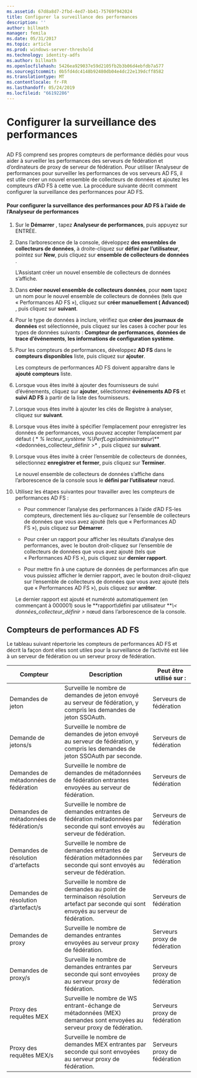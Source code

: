 ```yaml
---
ms.assetid: 67d8a8d7-2fbd-4ed7-bb41-75769f942024
title: Configurer la surveillance des performances
description: ''
author: billmath
manager: femila
ms.date: 05/31/2017
ms.topic: article
ms.prod: windows-server-threshold
ms.technology: identity-adfs
ms.author: billmath
ms.openlocfilehash: 5426ea929037e59d2105fb2b3b06d4ebfdb7a577
ms.sourcegitcommit: 0b5fd4dc4148b92480db04e4dc22e139dcff8582
ms.translationtype: MT
ms.contentlocale: fr-FR
ms.lasthandoff: 05/24/2019
ms.locfileid: "66192286"
---
```

# <a name="configure-performance-monitoring"></a>Configurer la surveillance des performances
  
## <a name="bkmk_ConfigurePerfMon"></a>  
AD FS comprend ses propres compteurs de performance dédiés pour vous aider à surveiller les performances des serveurs de fédération et d’ordinateurs de proxy de serveur de fédération. Pour utiliser l’Analyseur de performances pour surveiller les performances de vos serveurs AD FS, il est utile créer un nouvel ensemble de collecteurs de données et ajoutez les compteurs d’AD FS à cette vue. La procédure suivante décrit comment configurer la surveillance des performances pour AD FS.  
  
#### <a name="to-configure-performance-monitoring-for-ad-fs-using-performance-monitor"></a>Pour configurer la surveillance des performances pour AD FS à l’aide de l’Analyseur de performances  
  
1.  Sur le **Démarrer** , tapez **Analyseur de performances**, puis appuyez sur ENTRÉE.  
  
2.  Dans l’arborescence de la console, développez **des ensembles de collecteurs de données**, à droite\-cliquez sur **défini par l’utilisateur**, pointez sur **New**, puis cliquez sur **ensemble de collecteurs de données** .  
  
    L’Assistant créer un nouvel ensemble de collecteurs de données s’affiche.  
  
3.  Dans **créer nouvel ensemble de collecteurs données**, pour **nom** tapez un nom pour le nouvel ensemble de collecteurs de données \(tels que « Performances AD FS »\), cliquez sur **créer manuellement \( Advanced\)** , puis cliquez sur **suivant**.  
  
4.  Pour le type de données à inclure, vérifiez que **créer des journaux de données** est sélectionnée, puis cliquez sur les cases à cocher pour les types de données suivants : **Compteur de performances**, **données de trace d’événements**, **les informations de configuration système**.  
  
5.  Pour les compteurs de performances, développez **AD FS** dans le **compteurs disponibles** liste, puis cliquez sur **ajouter**.  
  
    Les compteurs de performances AD FS doivent apparaître dans le **ajouté compteurs** liste.  
  
6.  Lorsque vous êtes invité à ajouter des fournisseurs de suivi d’événements, cliquez sur **ajouter**, sélectionnez **événements AD FS** et **suivi AD FS** à partir de la liste des fournisseurs.  
  
7.  Lorsque vous êtes invité à ajouter les clés de Registre à analyser, cliquez sur **suivant**.  
  
8.  Lorsque vous êtes invité à spécifier l’emplacement pour enregistrer les données de performances, vous pouvez accepter l’emplacement par défaut \( * *% lecteur_système %\\PerfLogs\\administrateur\\*** <dedonnées\_collecteur\_définir >* , puis cliquez sur **suivant**.  
  
9. Lorsque vous êtes invité à créer l’ensemble de collecteurs de données, sélectionnez **enregistrer et fermer**, puis cliquez sur **Terminer**.  
  
    Le nouvel ensemble de collecteurs de données s’affiche dans l’arborescence de la console sous le **défini par l’utilisateur** nœud.  
  
10. Utilisez les étapes suivantes pour travailler avec les compteurs de performances AD FS :  
  
    -   Pour commencer l’analyse des performances à l’aide d’AD FS\-les compteurs, directement liés au\-cliquez sur l’ensemble de collecteurs de données que vous avez ajouté \(tels que « Performances AD FS »\), puis cliquez sur **Démarrer**.  
  
    -   Pour créer un rapport pour afficher les résultats d’analyse des performances, avec le bouton droit\-cliquez sur l’ensemble de collecteurs de données que vous avez ajouté \(tels que « Performances AD FS »\), puis cliquez sur **dernier rapport**.  
  
    -   Pour mettre fin à une capture de données de performances afin que vous puissiez afficher le dernier rapport, avec le bouton droit\-cliquez sur l’ensemble de collecteurs de données que vous avez ajouté \(tels que « Performances AD FS »\), puis cliquez sur **arrêter**.  
  
    Le dernier rapport est ajouté et numéroté automatiquement \(en commençant à 000001\) sous le **rapport\\défini par utilisateur ***\\< données\_collecteur\_définir >* nœud dans l’arborescence de la console.  
  
## <a name="ad-fs-performance-counters"></a>Compteurs de performances AD FS  
Le tableau suivant répertorie les compteurs de performances AD FS et décrit la façon dont elles sont utiles pour la surveillance de l’activité est liée à un serveur de fédération ou un serveur proxy de fédération.  
  
|Compteur|Description|Peut être utilisé sur : 
|-----------|---------------|------------------- 
|Demandes de jeton|Surveille le nombre de demandes de jeton envoyé au serveur de fédération, y compris les demandes de jeton SSOAuth.|Serveurs de fédération 
|Demande de jetons\/s|Surveille le nombre de demandes de jeton envoyé au serveur de fédération, y compris les demandes de jeton SSOAuth par seconde.|Serveurs de fédération  
|Demandes de métadonnées de fédération|Surveille le nombre de demandes de métadonnées de fédération entrantes envoyées au serveur de fédération.|Serveurs de fédération  
|Demandes de métadonnées de fédération\/s|Surveille le nombre de demandes entrantes de fédération métadonnées par seconde qui sont envoyés au serveur de fédération.|Serveurs de fédération  
|Demandes de résolution d'artefacts|Surveille le nombre de demandes entrantes de fédération métadonnées par seconde qui sont envoyés au serveur de fédération.|Serveurs de fédération  
|Demandes de résolution d’artefact\/s|Surveille le nombre de demandes au point de terminaison résolution artefact par seconde qui sont envoyés au serveur de fédération.|Serveurs de fédération  
|Demandes de proxy|Surveille le nombre de demandes entrantes envoyées au serveur proxy de fédération.|Serveurs proxy de fédération  
|Demandes de proxy\/s|Surveille le nombre de demandes entrantes par seconde qui sont envoyées au serveur proxy de fédération.|Serveurs proxy de fédération  
|Proxy des requêtes MEX|Surveille le nombre de WS entrant\-échange de métadonnées \(MEX\) demandes sont envoyées au serveur proxy de fédération.|Serveurs proxy de fédération 
|Proxy des requêtes MEX\/s|Surveille le nombre de demandes MEX entrantes par seconde qui sont envoyées au serveur proxy de fédération.|Serveurs proxy de fédération  
  

